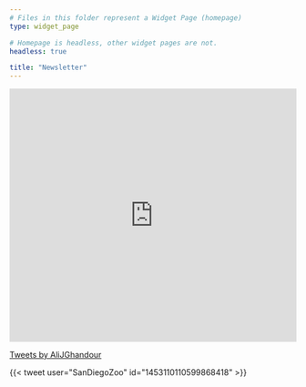 ```yaml
---
# Files in this folder represent a Widget Page (homepage)
type: widget_page

# Homepage is headless, other widget pages are not.
headless: true

title: "Newsletter"
---
```

<iframe width="540" height="445" src="https://14acb9c5.sibforms.com/serve/MUIEALoff1NExbNNjw4-Lws6ZOkfSZyoJ6cvK1T39srRGG7q6wzGvB27k6QdmxrqdkSLG0SzRwSPm4VrF32toJRwk0Js9nrFzrInnIkmodnXp8QJNGSYDHUKzmK8g0exqYu9pee6DwOkxE-uUlBKCU5vN6Vu_OWpF5bQCJz0rFz8o_mddTbLdarer8660ZWZyAIzol1qtnKNl5by"" frameborder="0" scrolling="auto" allowfullscreen style="display: block;margin-left: auto;margin-right: auto;max-width: 100%;"></iframe>

<a class="twitter-timeline" href="https://twitter.com/AliJGhandour?ref_src=twsrc%5Etfw">Tweets by AliJGhandour</a> <script async src="https://platform.twitter.com/widgets.js" charset="utf-8"></script>

{{< tweet user="SanDiegoZoo" id="1453110110599868418" >}}